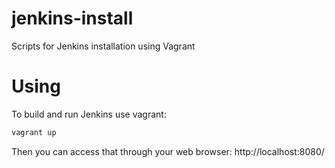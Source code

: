 # jenkins-install
Scripts for Jenkins installation using Vagrant

# Using

To build and run Jenkins use vagrant:

```bash
vagrant up
```

Then you can access that through your web browser: http://localhost:8080/